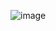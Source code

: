 ![image](https://user-images.githubusercontent.com/43207084/126642041-e242e9bf-2847-45c5-b973-77fedcf1d76e.png)
